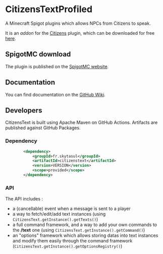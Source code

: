 # CitizensTextProfiled
A Minecraft Spigot plugins which allows NPCs from Citizens to speak.

It is an *addon* for the [Citizens](https://www.spigotmc.org/resources/citizens.13811/) plugin, which can be downloaded for free [here](https://ci.citizensnpcs.co/job/Citizens2/).

## SpigotMC download
The plugin is published on the [SpigotMC website](https://www.spigotmc.org/resources/citizenstext.40107/).

## Documentation
You can find documentation on the [GitHub Wiki](https://github.com/SkytAsul/CitizensText/wiki).

## Developers
CitizensText is built using Apache Maven on GitHub Actions. Artifacts are published against GitHub Packages.

### Dependency
```xml
		<dependency>
			<groupId>fr.skytasul</groupId>
			<artifactId>citizenstext</artifactId>
			<version>VERSION</version>
			<scope>provided</scope>
		</dependency>
```

### API
The API includes :
* a (cancellable) event when a message is sent to a player
* a way to fetch/edit/add text instances (using `CitizensText.getInstance().getTexts()`)
* a full command framework, and a way to add your own commands to the **/text** one (using `CitizensText.getInstance().getCommand()`)
* an "options" framework which allows storing datas into text instances and modify them easily through the command framework (`CitizensText.getInstance().getOptionsRegistry()`)
